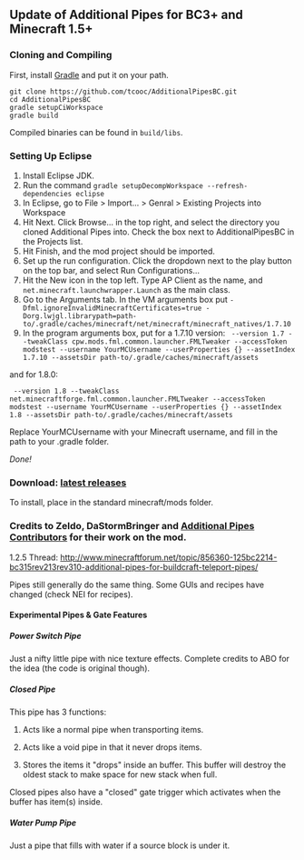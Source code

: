 ## Update of Additional Pipes for BC3+ and Minecraft 1.5+

### Cloning and Compiling ###
First, install [Gradle](https://gradle.org/) and put it on your path.

    git clone https://github.com/tcooc/AdditionalPipesBC.git
    cd AdditionalPipesBC
    gradle setupCiWorkspace
    gradle build
Compiled binaries can be found in `build/libs`.
    
### Setting Up Eclipse ###
1. Install Eclipse JDK.
2. Run the command `gradle setupDecompWorkspace --refresh-dependencies eclipse`
3. In Eclipse, go to File > Import... > Genral > Existing Projects into Workspace
4. Hit Next.  Click Browse... in the top right, and select the directory you cloned Additional Pipes into.  Check the box next to AdditionalPipesBC in the Projects list.
5. Hit Finish, and the mod project should be imported.
6. Set up the run configuration.  Click the dropdown next to the play button on the top bar, and select Run Configurations...
7. Hit the New icon in the top left.  Type AP Client as the name, and `net.minecraft.launchwrapper.Launch` as the main class.
8. Go to the Arguments tab.  In the VM arguments box put `-Dfml.ignoreInvalidMinecraftCertificates=true -Dorg.lwjgl.librarypath=path-to/.gradle/caches/minecraft/net/minecraft/minecraft_natives/1.7.10`
9. In the program arguments box, put for a 1.7.10 version:
``` --version 1.7 --tweakClass cpw.mods.fml.common.launcher.FMLTweaker --accessToken modstest --username YourMCUsername --userProperties {} --assetIndex 1.7.10 --assetsDir path-to/.gradle/caches/minecraft/assets```

and for 1.8.0:

``` --version 1.8 --tweakClass net.minecraftforge.fml.common.launcher.FMLTweaker --accessToken modstest --username YourMCUsername --userProperties {} --assetIndex 1.8 --assetsDir path-to/.gradle/caches/minecraft/assets```

Replace YourMCUsername with your Minecraft username, and fill in the path to your .gradle folder.

*Done!*

### Download: [latest releases](https://github.com/tcooc/AdditionalPipesBC/releases) ####
To install, place in the standard minecraft/mods folder.

### Credits to Zeldo, DaStormBringer and [Additional Pipes Contributors](https://github.com/tcooc/AdditionalPipesBC/graphs/contributors) for their work on the mod.

1.2.5 Thread: http://www.minecraftforum.net/topic/856360-125bc2214-bc315rev213rev310-additional-pipes-for-buildcraft-teleport-pipes/

Pipes still generally do the same thing. Some GUIs and recipes have changed (check NEI for recipes).

#### Experimental Pipes & Gate Features ####

##### Power Switch Pipe #####

Just a nifty little pipe with nice texture effects. Complete credits to ABO for the idea (the code is original though).

##### Closed Pipe #####

This pipe has 3 functions:

1. Acts like a normal pipe when transporting items.

2. Acts like a void pipe in that it never drops items.

3. Stores the items it "drops" inside an buffer. This buffer will destroy the oldest stack to make space for new stack when full.

Closed pipes also have a "closed" gate trigger which activates when the buffer has item(s) inside.

##### Water Pump Pipe #####

Just a pipe that fills with water if a source block is under it.